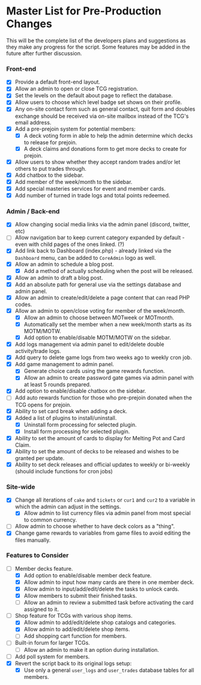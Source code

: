# Master List for Pre-Production Changes
This will be the complete list of the developers plans and suggestions as they make any progress for the script. Some features may be added in the future after further discussion.

### Front-end
- [x] Provide a default front-end layout.
- [x] Allow an admin to open or close TCG registration.
- [x] Set the levels on the default about page to reflect the database.
- [x] Allow users to choose which level badge set shows on their profile.
- [x] Any on-site contact form such as general contact, quit form and doubles exchange should be received via on-site mailbox instead of the TCG's email address.
- [x] Add a pre-prejoin system for potential members:
  - [x] A deck voting form in able to help the admin determine which decks to release for prejoin.
  - [x] A deck claims and donations form to get more decks to create for prejoin.
- [x] Allow users to show whether they accept random trades and/or let others to put trades through.
- [x] Add chatbox to the sidebar.
- [x] Add member of the week/month to the sidebar.
- [x] Add special masteries services for event and member cards.
- [x] Add number of turned in trade logs and total points redeemed.

### Admin / Back-end
- [x] Allow changing social media links via the admin panel (discord, twitter, etc)
- [ ] Allow navigation bar to keep current category expanded by default - even with child pages of the ones linked. (?)
- [x] Add link back to Dashboard (index.php) - already linked via the `Dashboard` menu, can be added to `CoreAdmin` logo as well.
- [x] Allow an admin to schedule a blog post.
  - [x] Add a method of actually scheduling when the post will be released.
- [x] Allow an admin to draft a blog post.
- [x] Add an absolute path for general use via the settings database and admin panel.
- [x] Allow an admin to create/edit/delete a page content that can read PHP codes.
- [x] Allow an admin to open/close voting for member of the week/month.
  - [x] Allow an admin to choose between MOTweek or MOTmonth.
  - [x] Automatically set the member when a new week/month starts as its MOTM/MOTW.
  - [x] Add option to enable/disable MOTM/MOTW on the sidebar.
- [x] Add logs management via admin panel to edit/delete double activity/trade logs.
- [x] Add query to delete game logs from two weeks ago to weekly cron job.
- [x] Add game management to admin panel.
  - [x] Generate choice cards using the game rewards function.
  - [x] Allow an admin to create password gate games via admin panel with at least 5 rounds prepared.
- [x] Add option to enable/disable chatbox on the sidebar.
- [ ] Add auto rewards function for those who pre-prejoin donated when the TCG opens for prejoin.
- [x] Ability to set card break when adding a deck.
- [x] Added a list of plugins to install/uninstall.
  - [x] Uninstall form processing for selected plugin.
  - [x] Install form processing for selected plugin.
- [x] Ability to set the amount of cards to display for Melting Pot and Card Claim.
- [x] Ability to set the amount of decks to be released and wishes to be granted per update.
- [x] Ability to set deck releases and official updates to weekly or bi-weekly (should include functions for cron jobs)

### Site-wide
- [x] Change all iterations of `cake` and `tickets` or `cur1` and `cur2` to a variable in which the admin can adjust in the settings.
  - [x] Allow admin to list currency files via admin panel from most special to common currency.
- [ ] Allow admin to choose whether to have deck colors as a "thing".
- [x] Change game rewards to variables from game files to avoid editing the files manually.

### Features to Consider
- [ ] Member decks feature.
  - [x] Add option to enable/disable member deck feature.
  - [x] Allow admin to input how many cards are there in one member deck.
  - [x] Allow admin to input/add/edit/delete the tasks to unlock cards.
  - [x] Allow members to submit their finished tasks.
  - [ ] Allow an admin to review a submitted task before activating the card assigned to it.
- [ ] Shop feature for TCGs with various shop items.
  - [x] Allow admin to add/edit/delete shop catalogs and categories.
  - [x] Allow admin to add/edit/delete shop items.
  - [ ] Add shopping cart function for members.
- [ ] Built-in forum for larger TCGs.
  - [ ] Allow an admin to make it an option during installation.
- [ ] Add poll system for members.
- [x] Revert the script back to its original logs setup:
  - [x] Use only a general `user_logs` and `user_trades` database tables for all members.
